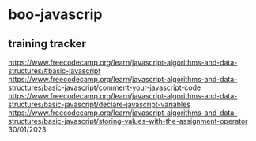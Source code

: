 # boo-javascrip
## training tracker
https://www.freecodecamp.org/learn/javascript-algorithms-and-data-structures/#basic-javascript
https://www.freecodecamp.org/learn/javascript-algorithms-and-data-structures/basic-javascript/comment-your-javascript-code
https://www.freecodecamp.org/learn/javascript-algorithms-and-data-structures/basic-javascript/declare-javascript-variables
https://www.freecodecamp.org/learn/javascript-algorithms-and-data-structures/basic-javascript/storing-values-with-the-assignment-operator  30/01/2023